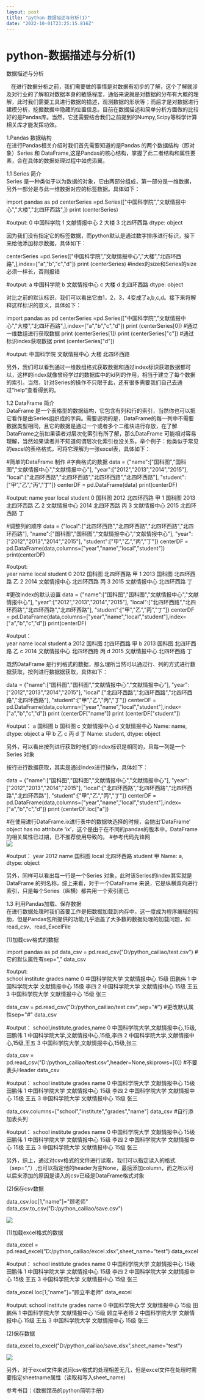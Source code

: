 ```yaml
---
layout: post
title: "python-数据描述与分析(1)"
date: "2022-10-01T23:25:15.816Z"
---
```

python-数据描述与分析(1)
=================

数据描述与分析

   在进行数据分析之前，我们需要做的事情是对数据有初步的了解，这个了解就涉及对行业的了解和对数据本身的敏感程度，通俗来说就是对数据的分布有大概的理解，此时我们需要工具进行数据的描述，观测数据的形状等；而后才是对数据进行建模分析，挖掘数据中隐藏的位置信息。目前在数据描述和简单分析方面做的比较好的是Pandas库。当然，它还需要结合我们之前提到的Numpy,Scipy等科学计算相关库才能发挥功效。

1.Pandas 数据结构  
在进行Pandas相关介绍时我们首先需要知道的是Pandas 的两个数据结构（即对象）Series 和 DataFrame,这是Pandas的核心结构，掌握了此二者结构和属性要素，会在具体的数据处理过程中如虎添翼。

1.1 Series 简介  
Series 是一种类似于以为数据的对象，它由两部分组成，第一部分是一维数据，另外一部分是与此一维数据对应的标签数据。具体如下：

import pandas as pd
centerSeries \=pd.Series(\["中国科学院","文献情报中心","大楼","北四环西路",\])
print (centerSeries)

#output:
0     中国科学院
1    文献情报中心
2        大楼
3     北四环西路
dtype: object

因为我们没有指定它的标签数据，而python默认是通过数字排序进行标识，接下来给他添加标示数据，具体如下：

centerSeries =pd.Series(\["中国科学院","文献情报中心","大楼","北四环西路",\],index=\["a","b","c","d"\])
print (centerSeries) #index的size和Series的size必须一样长，否则报错

#output:
a     中国科学院
b    文献情报中心
c        大楼
d     北四环西路
dtype: object

对比之前的默认标识，我们可以看出它由1，2，3，4变成了a,b,c,d。接下来将解释这样标识的意义，具体如下：

import pandas as pd
centerSeries \=pd.Series(\["中国科学院","文献情报中心","大楼","北四环西路",\],index=\["a","b","c","d"\])
print (centerSeries\[0\])  #通过一维数组进行获取数据
print (centerSeries\[1\])
print (centerSeries\["c"\])  #通过标识index获取数据
print (centerSeries\["d"\])

#output:
中国科学院
文献情报中心
大楼
北四环西路

另外，我们可以看到通过一维数组格式获取数据和通过index标识获取数据都可以，这样的index就像曾经学过的数据库中的id列的作用，相当于建立了每个数据的索引。当然，针对Series的操作不只限于此，还有很多需要我们自己去通过“help”查看得到的。

1.2 DataFrame 简介  
DataFrame 是一个表格型的数据结构，它包含有列和行的索引，当然你也可以把它看作是由Series组织成的字典。需要说明的是，DataFrame的每一列中不需要数据类型相同，且它的数据是通过一个或者多个二维块进行存放，在了解DataFrame之前如果读者对层次化索引有所了解，那么DataFrame 可能相对容易理解，当然如果读者并不知道何谓层次化索引也没关系，举个例子：他类似于常见的excel的表格格式，可将它理解为一张excel表，具体如下：

#简单的DataFrame 制作
#字典格式的数据
data = {"name":\["国科图","国科图","文献情报中心","文献情报中心"\],
        "year":\["2012","2013","2014","2015"\],
       "local":\["北四环西路","北四环西路","北四环西路","北四环西路"\],
       "student":\["甲","乙","丙","丁"\]}
centerDF \= pd.DataFrame(data)
print(centerDF)

#output:
 name  year  local student
0     国科图  2012  北四环西路       甲
1     国科图  2013  北四环西路       乙
2  文献情报中心  2014  北四环西路       丙
3  文献情报中心  2015  北四环西路       丁

#调整列的顺序
data = {"local":\["北四环西路","北四环西路","北四环西路","北四环西路"\],
"name":\["国科图","国科图","文献情报中心","文献情报中心"\],
"year":\["2012","2013","2014","2015"\],
"student":\["甲","乙","丙","丁"\]}
centerDF \= pd.DataFrame(data,columns=\["year","name","local","student"\])
print(centerDF)

#output:   
year    name  local student
0  2012     国科图  北四环西路       甲
1  2013     国科图  北四环西路       乙
2  2014  文献情报中心  北四环西路       丙
3  2015  文献情报中心  北四环西路       丁

#更改index的默认设置
data = {"name":\["国科图","国科图","文献情报中心","文献情报中心"\],
        "year":\["2012","2013","2014","2015"\],
       "local":\["北四环西路","北四环西路","北四环西路","北四环西路"\],
       "student":\["甲","乙","丙","丁"\]}
centerDF \= pd.DataFrame(data,columns=\["year","name","local","student"\],index=\["a","b","c","d"\])
print(centerDF)

#output：   
year    name  local student
a  2012     国科图  北四环西路       甲
b  2013     国科图  北四环西路       乙
c  2014  文献情报中心  北四环西路       丙
d  2015  文献情报中心  北四环西路       丁

既然DataFrame 是行列格式的数据，那么理所当然可以通过行、列的方式进行数据获取，按列进行数据据获取，具体如下：

data = {"name":\["国科图","国科图","文献情报中心","文献情报中心"\],
        "year":\["2012","2013","2014","2015"\],
       "local":\["北四环西路","北四环西路","北四环西路","北四环西路"\],
       "student":\["甲","乙","丙","丁"\]}
centerDF \= pd.DataFrame(data,columns=\["year","name","local","student"\],index=\["a","b","c","d"\])
print (centerDF\["name"\])
print (centerDF\["student"\])

#output：
a       国科图
b       国科图
c    文献情报中心
d    文献情报中心
Name: name, dtype: object
a    甲
b    乙
c    丙
d    丁
Name: student, dtype: object

另外，可以看出按列进行获取时他们的index标识是相同的，且每一列是一个Series 对象

按行进行数据获取，其实是通过index进行操作，具体如下：

data = {"name":\["国科图","国科图","文献情报中心","文献情报中心"\],
        "year":\["2012","2013","2014","2015"\],
       "local":\["北四环西路","北四环西路","北四环西路","北四环西路"\],
       "student":\["甲","乙","丙","丁"\]}
centerDF \= pd.DataFrame(data,columns=\["year","name","local","student"\],index=\["a","b","c","d"\])
print (centerDF.loc\["a"\])

#在使用进行DataFrame.ix进行表中的数据块选择的时候，会抛出’DataFrame’ object has no attribute ‘ix’，这个是由于在不同的pandas的版本中，DataFrame的相关属性已过期，已不推荐使用导致的。
#参考代码先锋网  
![](https://img2022.cnblogs.com/blog/2985474/202210/2985474-20221001182129868-131823595.png)

#output：
year        2012
name         国科图
local      北四环西路
student        甲
Name: a, dtype: object

另外，同样可以看出每一行是一个Series 对象，此时该Series的index其实就是DataFrame 的列名称，综上来看，对于一个DataFrame 来说，它是纵横双向进行索引，只是每个Series（纵横）都共用一个索引而已

1.3 利用Pandas加载、保存数据  
在进行数据处理时我们首要工作是把数据加载到内存中，这一度成为程序编辑的软肋，但是Pandas包所提供的功能几乎涵盖了大多数的数据处理的加载问题，如read\_csv、read\_ExcelFile

(1)加载csv格式的数据

import pandas as pd
data\_csv \= pd.read\_csv("D:/python\_cailiao/test.csv")  #它的默认属性有sep=","
data\_csv

#output:  
school    institute    grades    name
0    中国科学院大学    文献情报中心    15级    田鹏伟
1    中国科学院大学    文献情报中心    15级    李四
2    中国科学院大学    文献情报中心    15级    王五
3    中国科学院大学    文献情报中心    15级    张三

data\_csv = pd.read\_csv("D:/python\_cailiao/test.csv",sep="#")   #更改默认属性sep="#"
data\_csv

#output：
school,institute,grades,name
0    中国科学院大学,文献情报中心,15级,田鹏伟
1    中国科学院大学,文献情报中心,15级,李四
2    中国科学院大学,文献情报中心,15级,王五
3    中国科学院大学,文献情报中心,15级,张三

data\_csv = pd.read\_csv("D:/python\_cailiao/test.csv",header=None,skiprows=\[0\])  #不要表头Header
data\_csv

#output：
school    institute    grades    name
0    中国科学院大学    文献情报中心    15级    田鹏伟
1    中国科学院大学    文献情报中心    15级    李四
2    中国科学院大学    文献情报中心    15级    王五
3    中国科学院大学    文献情报中心    15级    张三

data\_csv.columns=\["school","institute","grades","name"\]
data\_csv  #自行添加表头列

#output：
school    institute    grades    name
0    中国科学院大学    文献情报中心    15级    田鹏伟
1    中国科学院大学    文献情报中心    15级    李四
2    中国科学院大学    文献情报中心    15级    王五
3    中国科学院大学    文献情报中心    15级    张三

另外，综上，通过对csv格式的文件进行读取，我们可以指定读入的格式（sep=","）,也可以指定他的header为空None，最后添加column，而之所以可以后来添加的原因是读入的csv已经是DataFrame格式对象

(2)保存csv数据

data\_csv.loc\[1,"name"\]="顾老师"
data\_csv.to\_csv("D:/python\_cailiao/save.csv")

![](https://img2022.cnblogs.com/blog/2985474/202210/2985474-20221001183500878-1532486300.png)

(1)加载excel格式的数据

data\_excel = pd.read\_excel("D:/python\_cailiao/excel.xlsx",sheet\_name="test")
data\_excel

#output：
school    institute    grades    name
0    中国科学院大学    文献情报中心    15级    田鹏伟
1    中国科学院大学    文献情报中心    15级    李四
2    中国科学院大学    文献情报中心    15级    王五
3    中国科学院大学    文献情报中心    15级    张三

data\_excel.loc\[1,"name"\]="顾立平老师"
data\_excel

#output:
school    institute    grades    name
0    中国科学院大学    文献情报中心    15级    田鹏伟
1    中国科学院大学    文献情报中心    15级    顾立平老师
2    中国科学院大学    文献情报中心    15级    王五
3    中国科学院大学    文献情报中心    15级    张三

(2)保存数据

data\_excel.to\_excel("D:/python\_cailiao/save.xlsx",sheet\_name="test")

![](https://img2022.cnblogs.com/blog/2985474/202210/2985474-20221001183607509-90496518.png)

另外，对于excel文件来说同csv格式的处理相差无几，但是excel文件在处理时需要指定sheetname属性（读取和写入sheet\_name)

参考书目：《数据馆员的python简明手册》